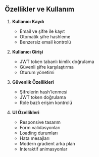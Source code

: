 ## Özellikler ve Kullanım

1. **Kullanıcı Kaydı**

   - Email ve şifre ile kayıt
   - Otomatik şifre hashleme
   - Benzersiz email kontrolü

2. **Kullanıcı Girişi**

   - JWT token tabanlı kimlik doğrulama
   - Güvenli şifre karşılaştırma
   - Oturum yönetimi

3. **Güvenlik Özellikleri**

   - Şifrelerin hash'lenmesi
   - JWT token doğrulama
   - Role bazlı erişim kontrolü

4. **UI Özellikleri**
   - Responsive tasarım
   - Form validasyonları
   - Loading durumları
   - Hata mesajları
   - Modern gradient arka plan
   - Interaktif animasyonlar




